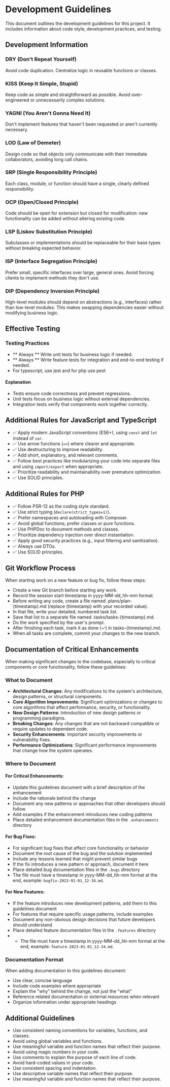 # Development Guidelines

This document outlines the development guidelines for this project. It includes information about code style, development practices, and testing.

## Development Information

### DRY (Don't Repeat Yourself)

Avoid code duplication. Centralize logic in reusable functions or classes.

### KISS (Keep It Simple, Stupid)

Keep code as simple and straightforward as possible. Avoid over-engineered or unnecessarily complex solutions.

### YAGNI (You Aren't Gonna Need It)

Don't implement features that haven't been requested or aren't currently necessary.

### LOD (Law of Demeter)

Design code so that objects only communicate with their immediate collaborators, avoiding long call chains.

### SRP (Single Responsibility Principle)

Each class, module, or function should have a single, clearly defined responsibility.

### OCP (Open/Closed Principle)

Code should be open for extension but closed for modification: new functionality can be added without altering existing code.

### LSP (Liskov Substitution Principle)

Subclasses or implementations should be replaceable for their base types without breaking expected behavior.

### ISP (Interface Segregation Principle)

Prefer small, specific interfaces over large, general ones. Avoid forcing clients to implement methods they don't use.

### DIP (Dependency Inversion Principle)

High-level modules should depend on abstractions (e.g., interfaces) rather than low-level modules. This makes swapping dependencies easier without modifying business logic.

## Effective Testing

### Testing Practices

- ** Always ** Write unit tests for business logic if needed.
- ** Always ** Write feature tests for integration and end-to-end testing if needed.
- For typescript, use jest and for php use pest

#### Explanation

- Tests ensure code correctness and prevent regressions.
- Unit tests focus on business logic without external dependencies.
- Integration tests verify that components work together correctly.

## Additional Rules for JavaScript and TypeScript

- ✅ Apply modern JavaScript conventions (ES6+), using `const` and `let` instead of `var`.
- ✅ Use arrow functions (`=>`) where clearer and appropriate.
- ✅ Use destructuring to improve readability.
- ✅ Add short, explanatory, and relevant comments.
- ✅ Follow best practices like modularizing your code into separate files and using `import/export` when appropriate.
- ✅ Prioritize readability and maintainability over premature optimization.
- ✅ Use SOLID principles.

## Additional Rules for PHP

- ✅ Follow PSR-12 as the coding style standard.
- ✅ Use strict typing (`declare(strict_types=1)`).
- ✅ Prefer namespaces and autoloading with Composer.
- ✅ Avoid global functions; prefer classes or pure functions.
- ✅ Use PHPDoc to document methods and classes.
- ✅ Prioritize dependency injection over direct instantiation.
- ✅ Apply good security practices (e.g., input filtering and sanitization).
- ✅ Always use DTOs.
- ✅ Use SOLID principles.

## Git Workflow Process

When starting work on a new feature or bug fix, follow these steps:

- Create a new Git branch before starting any work.
- Record the session start timestamp in yyyy-MM-dd_hh-mm format.
- Before writing any code, create a file named .plans/plan-{timestamp}.md (replace {timestamp} with your recorded value).
- In that file, write your detailed, numbered task list.
- Save that list to a separate file named .tasks/tasks-{timestamp}.md.
- Do the work specified by the user's prompt.
- After finishing each task, mark it as done (✓) in tasks-{timestamp}.md.
- When all tasks are complete, commit your changes to the new branch.

## Documentation of Critical Enhancements

When making significant changes to the codebase, especially to critical components or core functionality, follow these guidelines:

### What to Document

- **Architectural Changes**: Any modifications to the system's architecture, design patterns, or structural components.
- **Core Algorithm Improvements**: Significant optimizations or changes to core algorithms that affect performance, security, or functionality.
- **New Design Patterns**: Introduction of new design patterns or programming paradigms.
- **Breaking Changes**: Any changes that are not backward compatible or require updates to dependent code.
- **Security Enhancements**: Important security improvements or vulnerability fixes.
- **Performance Optimizations**: Significant performance improvements that change how the system operates.

### Where to Document

#### **For Critical Enhancements**:

- Update this guidelines document with a brief description of the enhancement
- Include the rationale behind the change
- Document any new patterns or approaches that other developers should follow
- Add examples if the enhancement introduces new coding patterns
- Place detailed enhancement documentation files in the `.enhancements` directory

#### **For Bug Fixes**:

- For significant bug fixes that affect core functionality or behavior
- Document the root cause of the bug and the solution implemented
- Include any lessons learned that might prevent similar bugs
- If the fix introduces a new pattern or approach, document it here
- Place detailed bug documentation files in the `.bugs` directory
- The file must have a timestamp in yyyy-MM-dd_hh-mm format at the end, example: `bugfix-2023-01-01_12-34.md`.

#### **For New Features**:

- If the feature introduces new development patterns, add them to this guidelines document
- For features that require specific usage patterns, include examples
- Document any non-obvious design decisions that future developers should understand
- Place detailed feature documentation files in the `.features` directory
- - The file must have a timestamp in yyyy-MM-dd_hh-mm format at the end, example: `feature-2023-01-01_12-34.md`.

### Documentation Format

When adding documentation to this guidelines document:

- Use clear, concise language
- Include code examples where appropriate
- Explain the "why" behind the change, not just the "what"
- Reference related documentation or external resources when relevant
- Organize information under appropriate headings

## Additional Guidelines

- Use consistent naming conventions for variables, functions, and classes.
- Avoid using global variables and functions.
- Use meaningful variable and function names that reflect their purpose.
- Avoid using magic numbers in your code.
- Use comments to explain the purpose of each line of code.
- Avoid hard-coded values in your code.
- Use consistent spacing and indentation.
- Use descriptive variable names that reflect their purpose.
- Use meaningful variable and function names that reflect their purpose.

